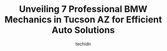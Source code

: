 ---
layout: ampstory
image: https://images.unsplash.com/photo-1639927662977-8794d56a9050?ixlib=rb-4.0.3&ixid=MnwxMjA3fDB8MHxwaG90by1wYWdlfHx8fGVufDB8fHx8&auto=format&fit=crop&w=640&h=853&q=80
author: techidn
featured: false
description: Entrust your vehicle to the 7 best BMW Mechanic in Tucson  AZ , USA and experience the difference they can make. With their extensive knowledge, state-of-the-art facilities, and commitment t
title: Unveiling 7 Professional BMW Mechanics in Tucson  AZ for Efficient Auto Solutions
cover:
   title: Unveiling 7 Professional BMW Mechanics in Tucson  AZ for Efficient Auto Solutions
   subtitle: Rickpate
   background: https://images.unsplash.com/photo-1639927662977-8794d56a9050?ixlib=rb-4.0.3&ixid=MnwxMjA3fDB8MHxwaG90by1wYWdlfHx8fGVufDB8fHx8&auto=format&fit=crop&w=640&h=853&q=80

pages: 
 - layout: thirds
   top: <h1>#1 Group One Motorwerks</h1>
   bottom: "<p>Easily the best import (Euro) repair shop in Tucson. Purchased a low mile BMW locally and brought it in for a trip inspection and O/C. Staff are welcoming, waiting area i</p>"
   background: https://www.knot35.com/toplist/wp-content/uploads/2023/06/best-bmw-mechanic-1-in-tucson-az-1685836139.jpeg
   backgroundblur: true
 - layout: thirds
   top: <h1>#2 European Auto Tech</h1>
   bottom: "<p>3340 N 1st Ave, Tucson, AZ 85719, United States</p>"
   background: https://www.knot35.com/toplist/wp-content/uploads/2023/06/best-bmw-mechanic-2-in-tucson-az-1685836139.jpeg
   cta:
      link: https://www.knot35.com/toplist/unveiling-7-professional-bmw-mechanics-in-tucson-az-for-efficient-auto-solutions/
      text: Unveiling 7 Professional BMW Mechanics in Tucson  AZ for Efficient Auto Solutions
 - layout: thirds
   top: <h1>#3 Little Germany</h1>
   bottom: "<p>5235 E Speedway Blvd, Tucson, AZ 85712, United States</p>"
   background: https://www.knot35.com/toplist/wp-content/uploads/2023/06/best-bmw-mechanic-3-in-tucson-az-1685836140.jpeg
   cta:
      link: https://www.knot35.com/toplist/unveiling-7-professional-bmw-mechanics-in-tucson-az-for-efficient-auto-solutions/
      text: Unveiling 7 Professional BMW Mechanics in Tucson  AZ for Efficient Auto Solutions
 - layout: thirds
   top: <h1>#4 Desert Tech Import Auto</h1>
   bottom: "<p>275 E Fort Lowell Rd, Tucson, AZ 85705, United States</p>"
   background: https://images.unsplash.com/photo-1618556658017-fd9c732d1360?ixlib=rb-4.0.3&ixid=MnwxMjA3fDB8MHxwaG90by1wYWdlfHx8fGVufDB8fHx8&auto=format&fit=crop&w=640&h=853&q=80
   cta:
      link: https://www.knot35.com/toplist/unveiling-7-professional-bmw-mechanics-in-tucson-az-for-efficient-auto-solutions/
      text: Unveiling 7 Professional BMW Mechanics in Tucson  AZ for Efficient Auto Solutions
 - layout: thirds
   top: <h1>#5 Autohaus Tucson LLC</h1>
   bottom: "<p>319 E Fort Lowell Rd, Tucson, AZ 85705, United States</p>"
   background: https://images.unsplash.com/photo-1604871000636-074fa5117945?ixlib=rb-4.0.3&ixid=MnwxMjA3fDB8MHxwaG90by1wYWdlfHx8fGVufDB8fHx8&auto=format&fit=crop&w=640&h=853&q=80
   cta:
      link: https://www.knot35.com/toplist/unveiling-7-professional-bmw-mechanics-in-tucson-az-for-efficient-auto-solutions/
      text: Unveiling 7 Professional BMW Mechanics in Tucson  AZ for Efficient Auto Solutions
 - layout: thirds
   top: <h1>#6 Independent BMW</h1>
   bottom: "<p>449 E Fort Lowell Rd, Tucson, AZ 85705, United States</p>"
   background: https://images.unsplash.com/photo-1632260260864-caf7fde5ec36?ixlib=rb-4.0.3&ixid=MnwxMjA3fDB8MHxwaG90by1wYWdlfHx8fGVufDB8fHx8&auto=format&fit=crop&w=640&h=853&q=80
   cta:
      link: https://www.knot35.com/toplist/unveiling-7-professional-bmw-mechanics-in-tucson-az-for-efficient-auto-solutions/
      text: Unveiling 7 Professional BMW Mechanics in Tucson  AZ for Efficient Auto Solutions
 - layout: thirds
   top: <h1>#7 Tucson Foreign Car</h1>
   bottom: "<p>6947 E 22nd St, Tucson, AZ 85710, United States</p>"
   background: https://images.unsplash.com/photo-1595364397663-fca4f075d796?ixlib=rb-4.0.3&ixid=MnwxMjA3fDB8MHxwaG90by1wYWdlfHx8fGVufDB8fHx8&auto=format&fit=crop&w=640&h=853&q=80
   cta:
      link: https://www.knot35.com/toplist/unveiling-7-professional-bmw-mechanics-in-tucson-az-for-efficient-auto-solutions/
      text: Unveiling 7 Professional BMW Mechanics in Tucson  AZ for Efficient Auto Solutions
 - layout: thirds
   middle: Continue reading...
   background: https://images.unsplash.com/photo-1533735380053-eb8d0759b24a?ixlib=rb-4.0.3&ixid=MnwxMjA3fDB8MHxwaG90by1wYWdlfHx8fGVufDB8fHx8&auto=format&fit=crop&w=640&h=853&q=80
   cta:
      link: https://www.knot35.com/toplist/unveiling-7-professional-bmw-mechanics-in-tucson-az-for-efficient-auto-solutions/
      text: Unveiling 7 Professional BMW Mechanics in Tucson  AZ for Efficient Auto Solutions
      
---
